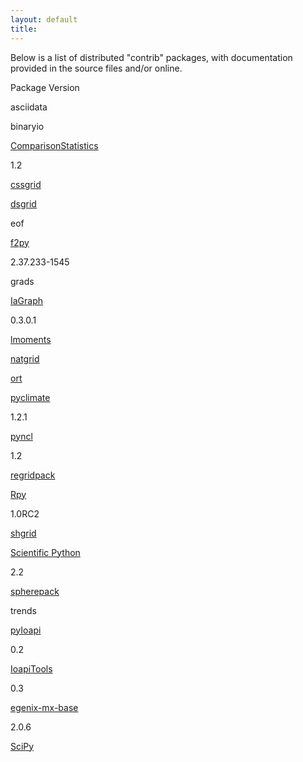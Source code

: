 ```yaml
---
layout: default
title: 
---
```



Below is a list of distributed "contrib" packages, with documentation provided
in the source files and/or online.

Package  Version

asciidata

binaryio

[ ComparisonStatistics ](/compstat)

1.2

[ cssgrid ](/csgriddoc)

[ dsgrid ](/dsgriddoc)

eof

[ f2py ](/projects/f2py2e/)

2.37.233-1545

grads

[ IaGraph ](/py_pkgs/IaGraph/Doc/)

0.3.0.1

[ lmoments ](/lmomentsdoc)

[ natgrid ](/natdoc)

[ ort ](/ortdoc)

[ pyclimate ](/)

1.2.1

[ pyncl ](/people/jeffrey.s.whitaker/python/pyncl.html)

1.2

[ regridpack ](/regridpackdoc)

[ Rpy ](/)

1.0RC2  

[ shgrid ](/shgriddoc)

[ Scientific Python ](/%7Ehinsen/ScientificPython/)

2.2

[ spherepack ](/spherepackdoc)

trends

  

[ pyIoapi ](/../../Members/azubrow/ioapiTools/index_html)  

0.2  

[ IoapiTools ](/../../Members/azubrow/ioapiTools/index_html)  

0.3  

[ egenix-mx-base ](/files/python/eGenix-mx-Extensions.html)  

2.0.6  

[ SciPy ](/)  
